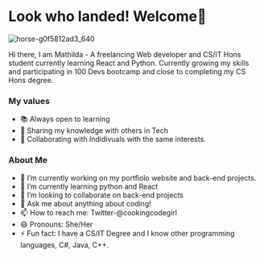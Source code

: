 #  Look who landed! Welcome🔮
![horse-g0f5812ad3_640](https://user-images.githubusercontent.com/61581315/179820018-3fcf866d-314e-4bf9-a06f-8ca6a448e8a6.png)

Hi there, I am Mathilda - A freelancing Web developer  and CS/IT Hons student currently learning React and Python. Currently growing my skills and participating in 100 Devs bootcamp and close to completing my CS Hons degree.

### My values
- 📚 Always open to learning
- 🔮 Sharing my knowledge with others in Tech
- 🙌 Collaborating with Indidivuals with the same interests.

### About Me

- 🔭 I’m currently working on my portfiolo website and back-end projects.
- 🌱 I’m currently learning python and React
- 👯 I’m looking to collaborate on back-end projects
- 💬 Ask me about anything about coding!
- 📫 How to reach me: Twitter-@cookingcodegirl 
- 😄 Pronouns: She/Her
- ⚡ Fun fact:  I have a CS/IT Degree and I know other programming languages, C#, Java, C++.

